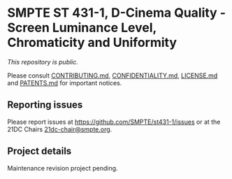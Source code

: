 # SMPTE ST 431-1, D-Cinema Quality - Screen Luminance Level, Chromaticity and Uniformity

_This repository is public._ 

Please consult [CONTRIBUTING.md](./CONTRIBUTING.md), [CONFIDENTIALITY.md](./CONFIDENTIALITY.md), [LICENSE.md](./LICENSE.md) and [PATENTS.md](./PATENTS.md) for important notices.

## Reporting issues

Please report issues at <https://github.com/SMPTE/st431-1/issues> or at the 21DC Chairs <21dc-chair@smpte.org>.

## Project details

Maintenance revision project pending.